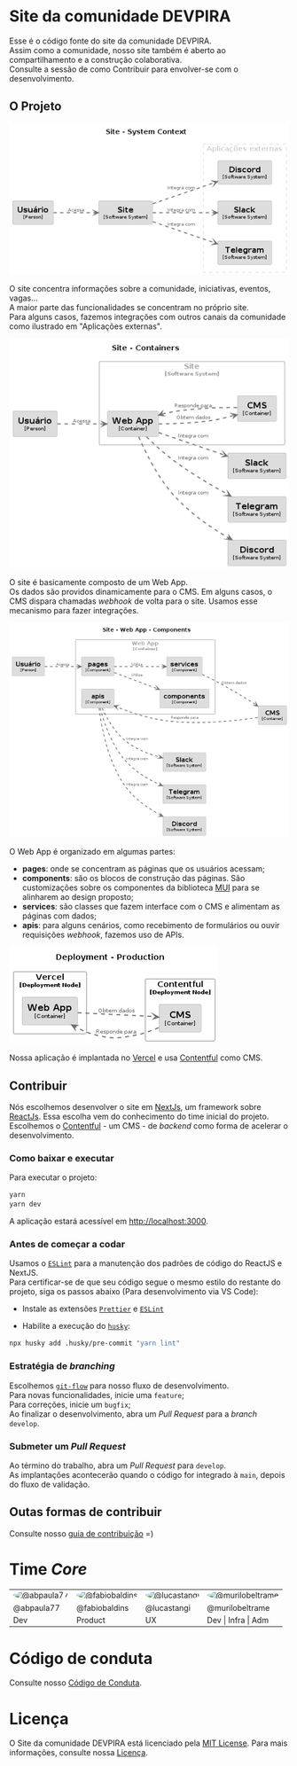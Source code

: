 # Site da comunidade DEVPIRA

Esse é o código fonte do site da comunidade DEVPIRA. <br />
Assim como a comunidade, nosso site também é aberto ao compartilhamento e a construção colaborativa. <br />
Consulte a sessão de como Contribuir para envolver-se com o desenvolvimento. <br />

## O Projeto

![Contexto](./docs/images/structurizr-SystemContext-001.png)

O site concentra informações sobre a comunidade, iniciativas, eventos, vagas...<br/>
A maior parte das funcionalidades se concentram no próprio site.<br />
Para alguns casos, fazemos integrações com outros canais da comunidade como ilustrado em "Aplicações externas".

![Containeres](./docs/images/structurizr-Container-001.png)

O site é basicamente composto de um Web App.<br />
Os dados são providos dinamicamente para o CMS. Em alguns casos, o CMS dispara chamadas _webhook_ de volta para o site. Usamos esse mecanismo para fazer integrações.

![Componentes](./docs/images/structurizr-Component-001.png)

O Web App é organizado em algumas partes:

- **pages**: onde se concentram as páginas que os usuários acessam;
- **components**: são os blocos de construção das páginas. São customizações sobre os componentes da biblioteca [MUI](https://mui.com) para se alinharem ao design proposto;
- **services**: são classes que fazem interface com o CMS e alimentam as páginas com dados;
- **apis**: para alguns cenários, como recebimento de formulários ou ouvir requisições _webhook_, fazemos uso de APIs.

![Implantação](./docs/images/structurizr-Deployment-001.png)

Nossa aplicação é implantada no [Vercel](https://vercel.com) e usa [Contentful](https://www.contentful.com) como CMS.

## Contribuir

Nós escolhemos desenvolver o site em [NextJs](https://nextjs.org), um framework sobre [ReactJs](https://reactjs.org). Essa escolha vem do conhecimento do time inicial do projeto.<br />
Escolhemos o [Contentful](https://www.contentful.com) - um CMS - de _backend_ como forma de acelerar o desenvolvimento.

### Como baixar e executar

Para executar o projeto:

```sh
yarn
yarn dev
```

A aplicação estará acessível em [http://localhost:3000](http://localhost:3000).

### Antes de começar a codar

Usamos o [`ESLint`](https://eslint.org) para a manutenção dos padrões de código do ReactJS e NextJS.  
Para certificar-se de que seu código segue o mesmo estilo do restante do projeto, siga os passos abaixo (Para desenvolvimento via VS Code):

- Instale as extensões [`Prettier`](https://marketplace.visualstudio.com/items?itemName=esbenp.prettier-vscode) e [`ESLint`](https://marketplace.visualstudio.com/items?itemName=dbaeumer.vscode-eslint)

- Habilite a execução do [`husky`](https://typicode.github.io/husky/):

```sh
npx husky add .husky/pre-commit "yarn lint"
```

### Estratégia de _branching_

Escolhemos [`git-flow`](https://danielkummer.github.io/git-flow-cheatsheet/index.pt_BR.html) para nosso fluxo de desenvolvimento. <br />
Para novas funcionalidades, inicie uma `feature`; <br />
Para correções, inicie um `bugfix`;<br />
Ao finalizar o desenvolvimento, abra um _Pull Request_ para a _branch_ `develop`.<br />

### Submeter um _Pull Request_

Ao término do trabalho, abra um _Pull Request_ para `develop`. <br />
As implantações acontecerão quando o código for integrado à `main`, depois do fluxo de validação.

## Outas formas de contribuir

Consulte nosso [guia de contribuição](./CONTRIBUTING.md) =)

# Time _Core_

<table>
  <tr>
    <td>
      <img src="https://avatars.githubusercontent.com/u/82414677?v=4" alt="@abpaula77" style="max-height:150px; border-radius:50%" />
    </td>
    <td>
      <img src="https://avatars.githubusercontent.com/u/3385337?v=4" alt="@fabiobaldins"style="max-height:150px; border-radius:50%" />
    </td>
    <td>
      <img src="https://avatars.githubusercontent.com/u/42376741?v=4" alt="@lucastangi" style="max-height:150px; border-radius:50%"/>
    </td>
    <td>
      <img src="https://avatars.githubusercontent.com/u/3878837?v=4" alt="@murilobeltrame"style="max-height:150px; border-radius:50%" />
    </td>
  <tr>
  <tr>
    <td>@abpaula77</td>
    <td>@fabiobaldins</td>
    <td>@lucastangi</td>
    <td>@murilobeltrame</td>
  </tr>
  <tr>
    <td>Dev</td>
    <td>Product</td>
    <td>UX</td>
    <td>Dev | Infra | Adm</td>
  </tr>
</table>

# Código de conduta

Consulte nosso [Código de Conduta](./CODE_OF_CONDUCT.md).

# Licença

O Site da comunidade DEVPIRA está licenciado pela [MIT License](https://github.com/dev-pira/site/blob/develop/LICENSE). Para mais informações, consulte nossa [Licença](./LICENSE).
